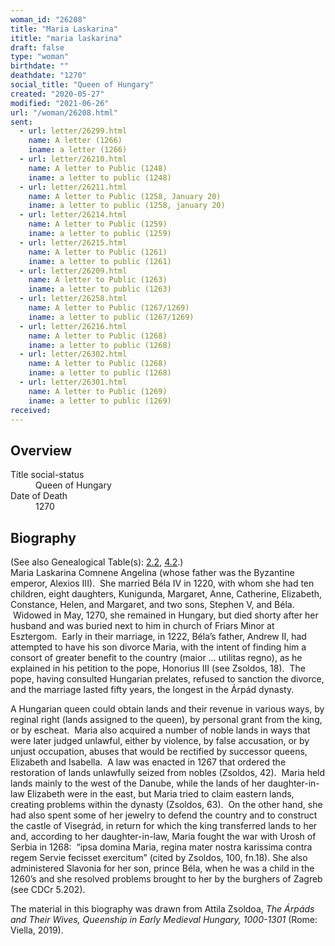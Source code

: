 ```yaml
---
woman_id: "26208"
title: "Maria Laskarina"
ititle: "maria laskarina"
draft: false
type: "woman"
birthdate: ""
deathdate: "1270"
social_title: "Queen of Hungary"
created: "2020-05-27"
modified: "2021-06-26"
url: "/woman/26208.html"
sent:
  - url: letter/26299.html
    name: A letter (1266)
    iname: a letter (1266)
  - url: letter/26210.html
    name: A letter to Public (1248)
    iname: a letter to public (1248)
  - url: letter/26211.html
    name: A letter to Public (1258, January 20)
    iname: a letter to public (1258, january 20)
  - url: letter/26214.html
    name: A letter to Public (1259)
    iname: a letter to public (1259)
  - url: letter/26215.html
    name: A letter to Public (1261)
    iname: a letter to public (1261)
  - url: letter/26209.html
    name: A letter to Public (1263)
    iname: a letter to public (1263)
  - url: letter/26258.html
    name: A letter to Public (1267/1269)
    iname: a letter to public (1267/1269)
  - url: letter/26216.html
    name: A letter to Public (1268)
    iname: a letter to public (1268)
  - url: letter/26302.html
    name: A letter to Public (1268)
    iname: a letter to public (1268)
  - url: letter/26301.html
    name: A letter to Public (1269)
    iname: a letter to public (1269)
received:
---
```

<h2 class="mt-4">Overview</h2><dt>Title social-status</dt><dd>Queen of Hungary</dd><dt>Date of Death</dt><dd>1270</dd><h2 class="mt-4">Biography</h2><p>(See also Genealogical Table(s): <a href="https://epistolae.ctl.columbia.edu/content/genealogy-mieszko#n26208">2.2</a>, <a href="https://epistolae.ctl.columbia.edu/content/genealogy-imilla#n26208">4.2</a>.)<br>Maria Laskarina Comnene Angelina (whose father was the Byzantine emperor, Alexios III).&nbsp; She married Béla IV in 1220, with whom she had ten children, eight daughters, Kunigunda, Margaret, Anne, Catherine, Elizabeth, Constance, Helen, and Margaret, and two sons, Stephen V, and Béla. &nbsp;Widowed in May, 1270, she remained in Hungary, but died shorty after her husband and was buried next to him in church of Friars Minor at Esztergom.&nbsp;&nbsp;Early in their marriage, in 1222, Béla’s father, Andrew II, had attempted to have his son divorce Maria, with the intent of finding him a consort of greater benefit to the country (maior … utilitas regno), as he explained in his petition to the pope, Honorius III (see Zsoldos, 18).&nbsp; The pope, having consulted Hungarian prelates, refused to sanction the divorce, and the marriage lasted fifty years, the longest in the Árpád dynasty.</p><p>A Hungarian queen could obtain lands and their revenue in various ways, by reginal right (lands assigned to the queen), by personal grant from the king, or by escheat.&nbsp; Maria also acquired a number of noble lands in ways that were later judged unlawful, either by violence, by false accusation, or by unjust occupation, abuses that would be rectified by successor queens, Elizabeth and Isabella.&nbsp; A law was enacted in 1267 that ordered the restoration of lands unlawfully seized from nobles (Zsoldos, 42).&nbsp; Maria held lands mainly to the west of the Danube, while the lands of her daughter-in-law Elizabeth were in the east, but Maria tried to claim eastern lands, creating problems within the dynasty (Zsoldos, 63).&nbsp; On the other hand, she had also spent some of her jewelry to defend the country and to construct the castle of Visegrád, in return for which the king transferred lands to her and, according to her daughter-in-law, Maria fought the war with Urosh of Serbia in 1268:&nbsp; “ipsa domina Maria, regina mater nostra karissima contra regem Servie fecisset exercitum” (cited by Zsoldos, 100, fn.18). She also administered Slavonia for her son, prince Béla, when he was a child in the 1260’s and she resolved problems brought to her by the burghers of Zagreb (see CDCr 5.202).</p><p>The material in this biography was drawn from Attila Zsoldoa, <i>The Árpáds and Their Wives, Queenship in Early Medieval Hungary, 1000-1301</i> (Rome:&nbsp; Viella, 2019).</p><p>&nbsp;</p>